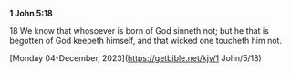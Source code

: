 **1 John 5:18**

18 We know that whosoever is born of God sinneth not; but he that is begotten of God keepeth himself, and that wicked one toucheth him not.

[Monday 04-December, 2023](https://getbible.net/kjv/1 John/5/18)
